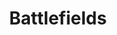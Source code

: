 ---
title: Battlefields
longTitle: 'Battlefields'
tags:
- gccommon
relatedTerm:
- "[[Demining War]]"
use:
- "[[Battle sites]]"
---
